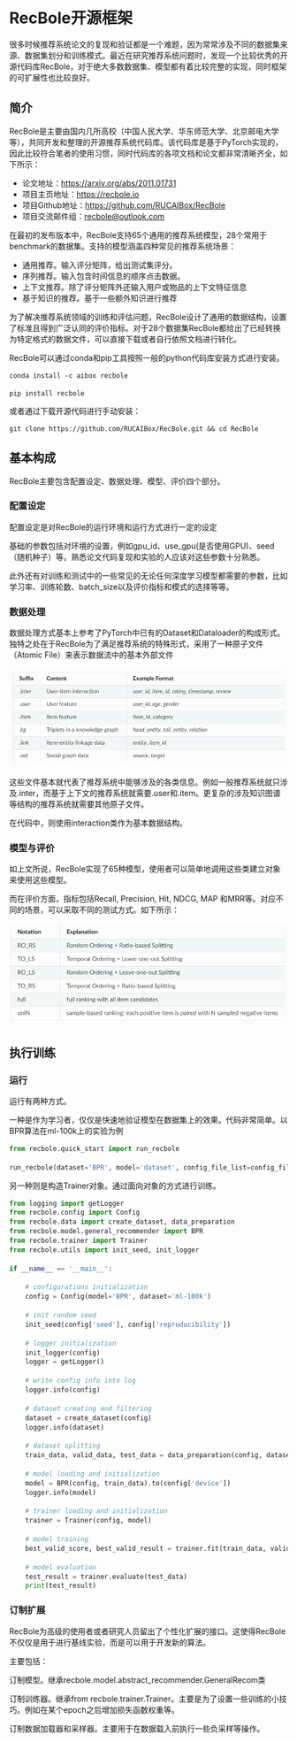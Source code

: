 # RecBole开源框架

很多时候推荐系统论文的复现和验证都是一个难题，因为常常涉及不同的数据集来源、数据集划分和训练模式。最近在研究推荐系统问题时，发现一个比较优秀的开源代码库RecBole，对于绝大多数数据集、模型都有着比较完整的实现，同时框架的可扩展性也比较良好。

## 简介

RecBole是主要由国内几所高校（中国人民大学、华东师范大学、北京邮电大学等），共同开发和整理的开源推荐系统代码库。该代码库是基于PyTorch实现的，因此比较符合笔者的使用习惯，同时代码库的各项文档和论文都非常清晰齐全，如下所示：

- 论文地址：https://arxiv.org/abs/2011.01731
- 项目主页地址：https://recbole.io
- 项目Github地址：https://github.com/RUCAIBox/RecBole
- 项目交流邮件组：recbole@outlook.com

在最初的发布版本中，RecBole支持65个通用的推荐系统模型，28个常用于benchmark的数据集。支持的模型涵盖四种常见的推荐系统场景：

- 通用推荐。输入评分矩阵，给出测试集评分。
- 序列推荐。输入包含时间信息的顺序点击数据。
- 上下文推荐。除了评分矩阵外还输入用户或物品的上下文特征信息
- 基于知识的推荐。基于一些额外知识进行推荐

为了解决推荐系统领域的训练和评估问题，RecBole设计了通用的数据结构，设置了标准且得到广泛认同的评价指标。对于28个数据集RecBole都给出了已经转换为特定格式的数据文件，可以直接下载或者自行依照文档进行转化。

RecBole可以通过conda和pip工具按照一般的python代码库安装方式进行安装。

    conda install -c aibox recbole
    
    pip install recbole

或者通过下载开源代码进行手动安装：

    git clone https://github.com/RUCAIBox/RecBole.git && cd RecBole
 
## 基本构成

RecBole主要包含配置设定、数据处理、模型、评价四个部分。

### 配置设定

配置设定是对RecBole的运行环境和运行方式进行一定的设定

基础的参数包括对环境的设置，例如gpu_id、use_gpu(是否使用GPU)、seed（随机种子）等。熟悉论文代码复现和实验的人应该对这些参数十分熟悉。

此外还有对训练和测试中的一些常见的无论任何深度学习模型都需要的参数，比如学习率、训练轮数、batch_size以及评价指标和模式的选择等等。

### 数据处理

数据处理方式基本上参考了PyTorch中已有的Dataset和Dataloader的构成形式。独特之处在于RecBole为了满足推荐系统的特殊形式，采用了一种原子文件（Atomic File）来表示数据流中的基本外部文件

![atomic file](./images/atomic_files.png)

这些文件基本就代表了推荐系统中能够涉及的各类信息。例如一般推荐系统就只涉及.inter，而基于上下文的推荐系统就需要.user和.item。更复杂的涉及知识图谱等结构的推荐系统就需要其他原子文件。

在代码中，则使用interaction类作为基本数据结构。

### 模型与评价

如上文所说，RecBole实现了65种模型，使用者可以简单地调用这些类建立对象来使用这些模型。

而在评价方面，指标包括Recall, Precision, Hit, NDCG, MAP 和MRR等。对应不同的场景，可以采取不同的测试方式。如下所示：

![RecBole_evaluation](./images/RecBole_evaluation.png)


## 执行训练

### 运行

运行有两种方式。

一种是作为学习者，仅仅是快速地验证模型在数据集上的效果。代码非常简单。以BPR算法在ml-100k上的实验为例

```python
from recbole.quick_start import run_recbole

run_recbole(dataset='BPR', model='dataset', config_file_list=config_file_list, config_dict=config_dict)

```

另一种则是构造Trainer对象。通过面向对象的方式进行训练。

```python
from logging import getLogger
from recbole.config import Config
from recbole.data import create_dataset, data_preparation
from recbole.model.general_recommender import BPR
from recbole.trainer import Trainer
from recbole.utils import init_seed, init_logger

if __name__ == '__main__':

    # configurations initialization
    config = Config(model='BPR', dataset='ml-100k')

    # init random seed
    init_seed(config['seed'], config['reproducibility'])

    # logger initialization
    init_logger(config)
    logger = getLogger()

    # write config info into log
    logger.info(config)

    # dataset creating and filtering
    dataset = create_dataset(config)
    logger.info(dataset)

    # dataset splitting
    train_data, valid_data, test_data = data_preparation(config, dataset)

    # model loading and initialization
    model = BPR(config, train_data).to(config['device'])
    logger.info(model)

    # trainer loading and initialization
    trainer = Trainer(config, model)

    # model training
    best_valid_score, best_valid_result = trainer.fit(train_data, valid_data)

    # model evaluation
    test_result = trainer.evaluate(test_data)
    print(test_result)
```

### 订制扩展

RecBole为高级的使用者或者研究人员留出了个性化扩展的接口。这使得RecBole不仅仅是用于进行基线实验，而是可以用于开发新的算法。

主要包括：

订制模型。继承recbole.model.abstract_recommender.GeneralRecom类

订制训练器。继承from recbole.trainer.Trainer。主要是为了设置一些训练的小技巧。例如在某个epoch之后增加损失函数权重等。

订制数据加载器和采样器。主要用于在数据载入前执行一些负采样等操作。